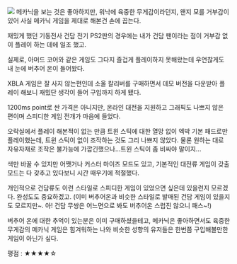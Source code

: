 ![](./0.jpg)
메카닉을 보는 것은 좋아하지만, 워낙에 육중한 무게감이라던지, 왠지 모를 거부감이 있어 사실 메카닉 게임을 제대로 해본건 손에 꼽는다.  

재밌게 했던 기동전사 건담 전기 PS2판의 경우에는 내가 건담 팬이라는 점이 거부감 없이 플레이 하는 데에 일조 했고.

실제로, 아머드 코어와 같은 게임도 그다지 즐겁게 플레이하지 못해왔는데 우연찮게도 내 눈에 버추어 온이 들어왔다.

XBLA 게임은 잘 사지 않는편인데 소울 칼리버를 구매하면서 데모 버전을 다운받아 플레이 해보니 재밌단 생각이 들어 구입까지 하게 됐다.

1200ms point로 싼 가격은 아니지만, 온라인 대전을 지원하고 그래픽도 나쁘지 않은 편이며 스피디한 게임 전개가 마음에 들었다.

오락실에서 플레이 해본적이 없는 만큼 트윈 스틱에 대한 열망 없이 엑박 기본 패드로만 플레이했는데, 트윈 스틱이 없이 조작하는 것도 그리 나쁘지 않았다. 물론 원하는 대로 자유자재로 조작은 불가능에 가깝긴했으나...트윈 스틱이 좀 비싸야 말이지...

색만 바꿀 수 있지만 어쨋거나 커스터 마이즈 모드도 있고, 기본적인 대전류 게임이 갖출 모드는 다 갖추고 있다보니 시간 때우기에 적절했다.

개인적으로 건담류도 이런 스타일로 스피디한 게임이 있었으면 싶은데 있을런지 모르겠다. 완성도도 중요하겠고. (이미 버추어온과 비슷한 스타일로 발매된 건담 게임이 있을지도 모르지만~. 아! 건담 무쌍은 어느면으로 봐도 버추어온 스럽진 않으니 패스~!) 

버추어 온에 대한 추억이 있는분은 이미 구매하셨을테고, 메카닉은 좋아하면서도 육중한 무게감의 메카닉 게임은 힘겨워하는 나와 비슷한 성향의 유저들은 한번쯤 구입해볼만한 게임이 아닌가 싶다.

평점 : ★★★★☆
